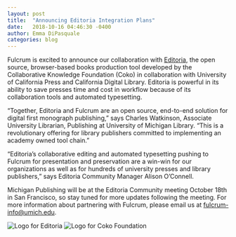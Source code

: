 ```yaml
---
layout: post
title:  "Announcing Editoria Integration Plans"
date:   2018-10-16 04:46:30 -0400
author: Emma DiPasquale
categories: blog
---
```

Fulcrum is excited to announce our collaboration with [Editoria](https://editoria.pub/), the open source, browser-based books production tool developed by the Collaborative Knowledge Foundation (Coko) in collaboration with University of California Press and California Digital Library. Editoria is powerful in its ability to save presses time and cost in workflow because of its collaboration tools and automated typesetting.

“Together, Editoria and Fulcrum are an open source, end-to-end solution for digital first monograph publishing,” says Charles Watkinson, Associate University Librarian, Publishing at University of Michigan Library. “This is a revolutionary offering for library publishers committed to implementing an academy owned tool chain.”

“Editoria’s collaborative editing and automated typesetting pushing to Fulcrum for presentation and preservation are a win-win for our organizations as well as for hundreds of university presses and library publishers,” says Editoria Community Manager Alison O’Connell.

Michigan Publishing will be at the Editoria Community meeting October 18th in San Francisco, so stay tuned for more updates following the meeting. For more information about partnering with Fulcrum, please email us at [fulcrum-info@umich.edu](mailto:fulcrum-info@umich.edu).

<img class="responsive-img" alt="Logo for Editoria" src="/img/blog/2018-10-16-editoria.jpg" />

<img class="responsive-img" alt="Logo for Coko Foundation" src="/img/blog/2018-10-16-coko.jpg" />
